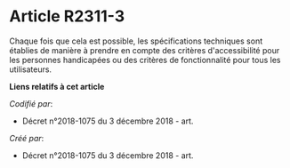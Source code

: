 # Article R2311-3

Chaque fois que cela est possible, les spécifications techniques sont établies de manière à prendre en compte des critères
d'accessibilité pour les personnes handicapées ou des critères de fonctionnalité pour tous les utilisateurs.

**Liens relatifs à cet article**

_Codifié par_:

  - Décret n°2018-1075 du 3 décembre 2018 - art.

_Créé par_:

  - Décret n°2018-1075 du 3 décembre 2018 - art.
